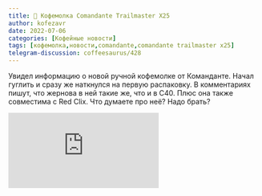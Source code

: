 ```yaml
---
title: 📰 Кофемолка Comandante Trailmaster X25
author: kofezavr
date: 2022-07-06
categories: [Кофейные новости]
tags: [кофемолка,новости,comandante,comandante trailmaster x25]
telegram-discussion: coffeesaurus/428
--- 
```

Увидел информацию о новой ручной кофемолке от Команданте. Начал гуглить и сразу же наткнулся на первую распаковку. В комментариях пишут, что жернова в ней такие же, что и в C40. Плюс она также совместима с Red Clix.
Что думаете про неё? Надо брать?

<p><div class="youtube-wrapper"><iframe src="https://www.youtube.com/embed/ic_R9QSoku8?controls=0" title="YouTube video player" frameborder="0" allow="accelerometer; autoplay; clipboard-write; encrypted-media; gyroscope; picture-in-picture" allowfullscreen></iframe></div></p>